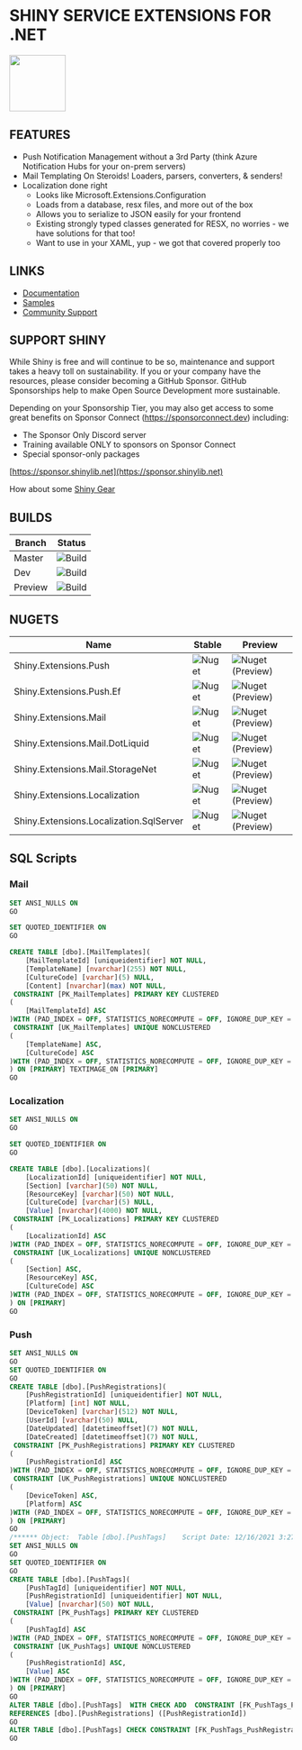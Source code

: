 ﻿# SHINY SERVICE EXTENSIONS FOR .NET
<img src="https://github.com/shinyorg/shiny/raw/master/art/logo.png" width="100" /> 


## FEATURES
* Push Notification Management without a 3rd Party (think Azure Notification Hubs for your on-prem servers)
* Mail Templating On Steroids!  Loaders, parsers, converters, & senders!
* Localization done right
	* Looks like Microsoft.Extensions.Configuration
	* Loads from a database, resx files, and more out of the box
	* Allows you to serialize to JSON easily for your frontend
	* Existing strongly typed classes generated for RESX, no worries - we have solutions for that too!
	* Want to use in your XAML, yup - we got that covered properly too

## LINKS
* [Documentation](https://shinylib.net/apiservices)
* [Samples](https://github.com/shinyorg/apiservices/tree/master/samples)
* [Community Support](https://github.com/shinyorg/shiny/discussions)

## SUPPORT SHINY

While Shiny is free and will continue to be so, maintenance and support takes a heavy toll on sustainability. If you or your company have the resources, please consider becoming a GitHub Sponsor. GitHub Sponsorships help to make Open Source Development more sustainable.

Depending on your Sponsorship Tier, you may also get access to some great benefits on Sponsor Connect (https://sponsorconnect.dev) including:
- The Sponsor Only Discord server
- Training available ONLY to sponsors on Sponsor Connect
- Special sponsor-only packages

[https://sponsor.shinylib.net](https://sponsor.shinylib.net)

How about some [Shiny Gear](https://www.redbubble.com/shop/ap/45038461)

## BUILDS

Branch|Status
------|------
Master|![Build](https://img.shields.io/github/workflow/status/shinyorg/shiny/Build/master?style=for-the-badge)|
Dev|![Build](https://img.shields.io/github/workflow/status/shinyorg/shiny/Build/dev?style=for-the-badge)|
Preview|![Build](https://img.shields.io/github/workflow/status/shinyorg/shiny/Build/preview?style=for-the-badge)|

## NUGETS

Name|Stable|Preview
----|------|-------
Shiny.Extensions.Push|![Nuget](https://img.shields.io/nuget/v/shiny.extensions.push?style=for-the-badge)|![Nuget (Preview)](https://img.shields.io/nuget/vpre/shiny.extensions.push?style=for-the-badge)
Shiny.Extensions.Push.Ef|![Nuget](https://img.shields.io/nuget/v/shiny.extensions.push.ef?style=for-the-badge)|![Nuget (Preview)](https://img.shields.io/nuget/vpre/shiny.extensions.push.ef?style=for-the-badge)
Shiny.Extensions.Mail|![Nuget](https://img.shields.io/nuget/v/shiny.extensions.mail?style=for-the-badge)|![Nuget (Preview)](https://img.shields.io/nuget/vpre/shiny.extensions.mail?style=for-the-badge)
Shiny.Extensions.Mail.DotLiquid|![Nuget](https://img.shields.io/nuget/v/shiny.extensions.mail.dotliquid?style=for-the-badge)|![Nuget (Preview)](https://img.shields.io/nuget/vpre/shiny.extensions.mail.dotliquid?style=for-the-badge)
Shiny.Extensions.Mail.StorageNet|![Nuget](https://img.shields.io/nuget/v/shiny.extensions.mail.storagenet.dotliquid?style=for-the-badge)|![Nuget (Preview)](https://img.shields.io/nuget/vpre/shiny.extensions.mail.storagenet.dotliquid?style=for-the-badge)
Shiny.Extensions.Localization|![Nuget](https://img.shields.io/nuget/v/shiny.extensions.localization?style=for-the-badge)|![Nuget (Preview)](https://img.shields.io/nuget/vpre/shiny.extensions.localization?style=for-the-badge)
Shiny.Extensions.Localization.SqlServer|![Nuget](https://img.shields.io/nuget/v/shiny.extensions.localization.sqlserver?style=for-the-badge)|![Nuget (Preview)](https://img.shields.io/nuget/vpre/shiny.extensions.localization.sqlserver?style=for-the-badge)


## SQL Scripts

### Mail

```sql
SET ANSI_NULLS ON
GO

SET QUOTED_IDENTIFIER ON
GO

CREATE TABLE [dbo].[MailTemplates](
	[MailTemplateId] [uniqueidentifier] NOT NULL,
	[TemplateName] [nvarchar](255) NOT NULL,
	[CultureCode] [varchar](5) NULL,
	[Content] [nvarchar](max) NOT NULL,
 CONSTRAINT [PK_MailTemplates] PRIMARY KEY CLUSTERED
(
	[MailTemplateId] ASC
)WITH (PAD_INDEX = OFF, STATISTICS_NORECOMPUTE = OFF, IGNORE_DUP_KEY = OFF, ALLOW_ROW_LOCKS = ON, ALLOW_PAGE_LOCKS = ON, OPTIMIZE_FOR_SEQUENTIAL_KEY = OFF) ON [PRIMARY],
 CONSTRAINT [UK_MailTemplates] UNIQUE NONCLUSTERED
(
	[TemplateName] ASC,
	[CultureCode] ASC
)WITH (PAD_INDEX = OFF, STATISTICS_NORECOMPUTE = OFF, IGNORE_DUP_KEY = OFF, ALLOW_ROW_LOCKS = ON, ALLOW_PAGE_LOCKS = ON, OPTIMIZE_FOR_SEQUENTIAL_KEY = OFF) ON [PRIMARY]
) ON [PRIMARY] TEXTIMAGE_ON [PRIMARY]
GO
```

### Localization

```sql
SET ANSI_NULLS ON
GO

SET QUOTED_IDENTIFIER ON
GO

CREATE TABLE [dbo].[Localizations](
	[LocalizationId] [uniqueidentifier] NOT NULL,
	[Section] [varchar](50) NOT NULL,
	[ResourceKey] [varchar](50) NOT NULL,
	[CultureCode] [varchar](5) NULL,
	[Value] [nvarchar](4000) NOT NULL,
 CONSTRAINT [PK_Localizations] PRIMARY KEY CLUSTERED 
(
	[LocalizationId] ASC
)WITH (PAD_INDEX = OFF, STATISTICS_NORECOMPUTE = OFF, IGNORE_DUP_KEY = OFF, ALLOW_ROW_LOCKS = ON, ALLOW_PAGE_LOCKS = ON, OPTIMIZE_FOR_SEQUENTIAL_KEY = OFF) ON [PRIMARY],
 CONSTRAINT [UK_Localizations] UNIQUE NONCLUSTERED 
(
	[Section] ASC,
	[ResourceKey] ASC,
	[CultureCode] ASC
)WITH (PAD_INDEX = OFF, STATISTICS_NORECOMPUTE = OFF, IGNORE_DUP_KEY = OFF, ALLOW_ROW_LOCKS = ON, ALLOW_PAGE_LOCKS = ON, OPTIMIZE_FOR_SEQUENTIAL_KEY = OFF) ON [PRIMARY]
) ON [PRIMARY]
GO
```

### Push

```sql
SET ANSI_NULLS ON
GO
SET QUOTED_IDENTIFIER ON
GO
CREATE TABLE [dbo].[PushRegistrations](
	[PushRegistrationId] [uniqueidentifier] NOT NULL,
	[Platform] [int] NOT NULL,
	[DeviceToken] [varchar](512) NOT NULL,
	[UserId] [varchar](50) NULL,
	[DateUpdated] [datetimeoffset](7) NOT NULL,
	[DateCreated] [datetimeoffset](7) NOT NULL,
 CONSTRAINT [PK_PushRegistrations] PRIMARY KEY CLUSTERED
(
	[PushRegistrationId] ASC
)WITH (PAD_INDEX = OFF, STATISTICS_NORECOMPUTE = OFF, IGNORE_DUP_KEY = OFF, ALLOW_ROW_LOCKS = ON, ALLOW_PAGE_LOCKS = ON, OPTIMIZE_FOR_SEQUENTIAL_KEY = OFF) ON [PRIMARY],
 CONSTRAINT [UK_PushRegistrations] UNIQUE NONCLUSTERED
(
	[DeviceToken] ASC,
	[Platform] ASC
)WITH (PAD_INDEX = OFF, STATISTICS_NORECOMPUTE = OFF, IGNORE_DUP_KEY = OFF, ALLOW_ROW_LOCKS = ON, ALLOW_PAGE_LOCKS = ON, OPTIMIZE_FOR_SEQUENTIAL_KEY = OFF) ON [PRIMARY]
) ON [PRIMARY]
GO
/****** Object:  Table [dbo].[PushTags]    Script Date: 12/16/2021 3:27:13 PM ******/
SET ANSI_NULLS ON
GO
SET QUOTED_IDENTIFIER ON
GO
CREATE TABLE [dbo].[PushTags](
	[PushTagId] [uniqueidentifier] NOT NULL,
	[PushRegistrationId] [uniqueidentifier] NOT NULL,
	[Value] [nvarchar](50) NOT NULL,
 CONSTRAINT [PK_PushTags] PRIMARY KEY CLUSTERED
(
	[PushTagId] ASC
)WITH (PAD_INDEX = OFF, STATISTICS_NORECOMPUTE = OFF, IGNORE_DUP_KEY = OFF, ALLOW_ROW_LOCKS = ON, ALLOW_PAGE_LOCKS = ON, OPTIMIZE_FOR_SEQUENTIAL_KEY = OFF) ON [PRIMARY],
 CONSTRAINT [UK_PushTags] UNIQUE NONCLUSTERED
(
	[PushRegistrationId] ASC,
	[Value] ASC
)WITH (PAD_INDEX = OFF, STATISTICS_NORECOMPUTE = OFF, IGNORE_DUP_KEY = OFF, ALLOW_ROW_LOCKS = ON, ALLOW_PAGE_LOCKS = ON, OPTIMIZE_FOR_SEQUENTIAL_KEY = OFF) ON [PRIMARY]
) ON [PRIMARY]
GO
ALTER TABLE [dbo].[PushTags]  WITH CHECK ADD  CONSTRAINT [FK_PushTags_PushRegistrations] FOREIGN KEY([PushRegistrationId])
REFERENCES [dbo].[PushRegistrations] ([PushRegistrationId])
GO
ALTER TABLE [dbo].[PushTags] CHECK CONSTRAINT [FK_PushTags_PushRegistrations]
GO
```

